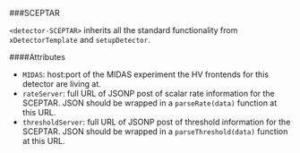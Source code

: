 ###SCEPTAR

`<detector-SCEPTAR>` inherits all the standard functionality from `xDetectorTemplate` and `setupDetector`.

####Attributes
 - `MIDAS`: host:port of the MIDAS experiment the HV frontends for this detector are living at.
 - `rateServer`: full URL of JSONP post of scalar rate information for the SCEPTAR.  JSON should be wrapped in a `parseRate(data)` function at this URL.
 - `thresholdServer`: full URL of JSONP post of threshold information for the SCEPTAR.  JSON should be wrapped in a `parseThreshold(data)` function at this URL.
